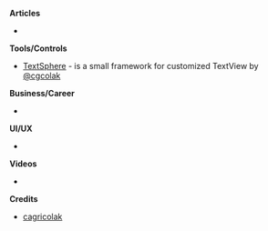 **Articles**

*

**Tools/Controls**

* [TextSphere](https://github.com/cagricolak/TextSphere) - is a small framework for customized TextView by [@cgcolak](https://twitter.com/cgcolak)

**Business/Career**

*

**UI/UX**

*

**Videos**

*

**Credits**

* [cagricolak](https://github.com/cagricolak)
